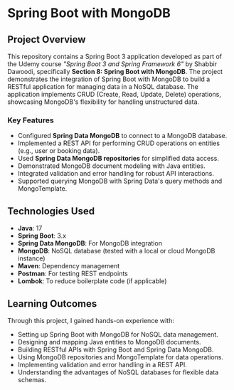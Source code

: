 # Spring Boot with MongoDB

## Project Overview
This repository contains a Spring Boot 3 application developed as part of the Udemy course *"Spring Boot 3 and Spring Framework 6"* by Shabbir Dawoodi, specifically **Section 8: Spring Boot with MongoDB**. The project demonstrates the integration of Spring Boot with MongoDB to build a RESTful application for managing data in a NoSQL database. The application implements CRUD (Create, Read, Update, Delete) operations, showcasing MongoDB's flexibility for handling unstructured data.

### Key Features
- Configured **Spring Data MongoDB** to connect to a MongoDB database.
- Implemented a REST API for performing CRUD operations on entities (e.g., user or booking data).
- Used **Spring Data MongoDB repositories** for simplified data access.
- Demonstrated MongoDB document modeling with Java entities.
- Integrated validation and error handling for robust API interactions.
- Supported querying MongoDB with Spring Data's query methods and MongoTemplate.

## Technologies Used
- **Java**: 17
- **Spring Boot**: 3.x
- **Spring Data MongoDB**: For MongoDB integration
- **MongoDB**: NoSQL database (tested with a local or cloud MongoDB instance)
- **Maven**: Dependency management
- **Postman**: For testing REST endpoints
- **Lombok**: To reduce boilerplate code (if applicable)

## Learning Outcomes
Through this project, I gained hands-on experience with:
- Setting up Spring Boot with MongoDB for NoSQL data management.
- Designing and mapping Java entities to MongoDB documents.
- Building RESTful APIs with Spring Boot and Spring Data MongoDB.
- Using MongoDB repositories and MongoTemplate for data operations.
- Implementing validation and error handling in a REST API.
- Understanding the advantages of NoSQL databases for flexible data schemas.
